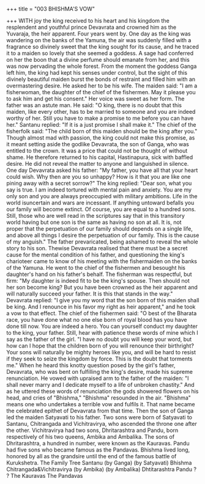 +++
title = "003 BHISHMA'S VOW"

+++
WITH joy the king received to his heart
and his kingdom the resplendent and
youthful prince Devavrata and crowned
him as the Yuvaraja, the heir apparent.
Four years went by. One day as the king
was wandering on the banks of the
Yamuna, the air was suddenly filled with
a fragrance so divinely sweet that the king
sought for its cause, and he traced it to a
maiden so lovely that she seemed a
goddess. A sage had conferred on her the
boon that a divine perfume should
emanate from her, and this was now
pervading the whole forest.
From the moment the goddess Ganga left
him, the king had kept his senses under
control, but the sight of this divinely
beautiful maiden burst the bonds of
restraint and filled him with an
overmastering desire. He asked her to be
his wife.
The maiden said: "I am a fisherwoman,
the daughter of the chief of the fishermen.
May it please you to ask him and get his
consent." Her voice was sweet as her
form.
The father was an astute man.
He said: "O king, there is no doubt that
this maiden, like every other, has to be
married to someone and you are indeed
worthy of her. Still you have to make a
promise to me before you can have her."
Santanu replied: "If it is a just promise I
shall make it."
The chief of the fisherfolk said: "The child
born of this maiden should be the king
after you."
Though almost mad with passion, the king
could not make this promise, as it meant
setting aside the godlike Devavrata, the
son of Ganga, who was entitled to the
crown.
It was a price that could not be thought of
without shame. He therefore returned to
his capital, Hastinapura, sick with baffled
desire. He did not reveal the matter to
anyone and languished in silence.
One day Devavrata asked his father: "My
father, you have all that your heart could
wish. Why then are you so unhappy? How
is it that you are like one pining away with
a secret sorrow?"
The king replied: "Dear son, what you say
is true. I am indeed tortured with mental
pain and anxiety. You are my only son
and you are always preoccupied with
military ambitions. Life in the world isuncertain and wars are incessant. If
anything untoward befalls you our family
will become extinct. Of course, you are
equal to a hundred sons. Still, those who
are well read in the scriptures say that in
this transitory world having but one son is
the same as having no son at all. It is, not
proper that the perpetuation of our family
should depends on a single life, and above
all things I desire the perpetuation of our
family. This is the cause of my anguish."
The father prevaricated, being ashamed to
reveal the whole story to his son.
Thewise Devavrata realised that there
must be a secret cause for the mental
condition of his father, and questioning
the king's charioteer came to know of his
meeting with the fishermaiden on the
banks of the Yamuna. He went to the
chief of the fishermen and besought his
daughter's hand on his father's behalf.
The fisherman was respectful, but firm:
"My daughter is indeed fit to be the king's
spouse. Then should not her son become
king? But you have been crowned as the
heir apparent and will naturally succeed
your father. It is this that stands in the
way."
Devavrata replied: "I give you my word
that the son born of this maiden shall be
king. And I renounce in his favor my right
as heir apparent," and he took a vow to
that effect.
The chief of the fishermen said: "O best of
the Bharata race, you have done what no
one else born of royal blood has you have
done till now. You are indeed a hero. You
can yourself conduct my daughter to the
king, your father. Still, hear with patience
these words of mine which I say as the
father of the girl.
"I have no doubt you will keep your word,
but how can I hope that the children born
of you will renounce their birthright?
Your sons will naturally be mighty heroes
like you, and will be hard to resist if they
seek to seize the kingdom by force. This is
the doubt that torments me."
When he heard this knotty question posed
by the girl's father, Devavrata, who was
bent on fulfilling the king's desire, made
his supreme renunciation. He vowed with
upraised arm to the father of the maiden:
"I shall never marry and I dedicate myself
to a life of unbroken chastity."
And as he uttered these words of
renunciation the gods showered flowers
on his head, and cries of "Bhishma,"
"Bhishma"
resounded
in
the
air.
"Bhishma" means one who undertakes a
terrible vow and fulfils it. That name
became the celebrated epithet of
Devavrata from that time. Then the son of
Ganga led the maiden Satyavati to his
father.
Two sons were born of Satyavati to
Santanu, Chitrangada and Vichitravirya,
who ascended the throne one after the
other. Vichitravirya had two sons,
Dhritarashtra
and
Pandu,
born
respectively of his two queens, Ambika
and Ambalika.
The sons of Dhritarashtra, a hundred in
number, were known as the Kauravas.
Pandu had five sons who became famous
as the Pandavas. Bhishma lived long,
honored by all as the grandsire until the
end of the famous battle of Kurukshetra.
The Family Tree
Santanu
(by Ganga)
(by Satyavati)
Bhishma
Chitrangada&Vichitravirya
(by Ambika)
(by Ambalika)
Dhtitarashtra Pandu
?
?
The Kauravas The Pandavas